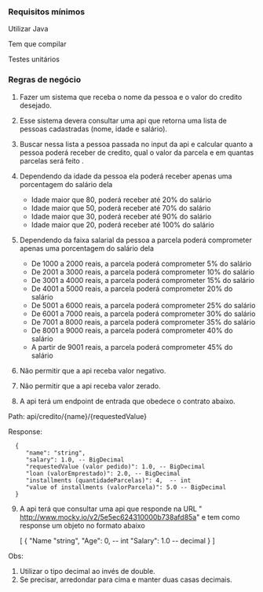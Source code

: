 ### Requisitos mínimos

Utilizar Java

Tem que compilar

Testes unitários

### Regras de negócio

1. Fazer um sistema que receba o nome da pessoa e o valor do credito desejado.

2. Esse sistema devera consultar uma api que retorna uma lista de pessoas cadastradas (nome, idade e salário).

3. Buscar nessa lista a pessoa passada no input da api e calcular quanto a pessoa poderá receber de credito, qual o valor da parcela e em quantas parcelas será feito .

4. Dependendo da idade da pessoa ela poderá receber apenas uma porcentagem do salário dela
   - Idade maior que 80, poderá receber até 20% do salário
   - Idade maior que 50, poderá receber até 70% do salário
   - Idade maior que 30, poderá receber até 90% do salário
   - Idade maior que 20, poderá receber até 100% do salário

5. Dependendo da faixa salarial da pessoa a parcela poderá comprometer apenas uma porcentagem do salário dela
   - De 1000 a 2000 reais, a parcela poderá comprometer 5% do salário
   - De 2001 a 3000 reais, a parcela poderá comprometer 10% do salário
   - De 3001 a 4000 reais, a parcela poderá comprometer 15% do salário
   - De 4001 a 5000 reais, a parcela poderá comprometer 20% do salário
   - De 5001 a 6000 reais, a parcela poderá comprometer 25% do salário
   - De 6001 a 7000 reais, a parcela poderá comprometer 30% do salário
   - De 7001 a 8000 reais, a parcela poderá comprometer 35% do salário
   - De 8001 a 9000 reais, a parcela poderá comprometer 40% do salário
   - A partir de 9001 reais, a parcela poderá comprometer 45% do salário
   

6. Não permitir que a api receba valor negativo.

7. Não permitir que a api receba valor zerado.

8. A api terá um endpoint de entrada que obedece o contrato abaixo.

Path: api/credito/{name}/{requestedValue}

Response:

      {
         "name": "string",
         "salary": 1.0, -- BigDecimal
         "requestedValue (valor pedido)": 1.0, -- BigDecimal
         "loan (valorEmprestado)": 2.0, -- BigDecimal
         "installments (quantidadeParcelas)": 4,  -- int
         "value of installments (valorParcela)": 5.0 -- BigDecimal
      }


9. A api terá que consultar uma api que responde na URL " http://www.mocky.io/v2/5e5ec624310000b738afd85a" e tem como response um objeto no formato abaixo


      [
         {
            "Name "string",
            "Age": 0, -- int
            "Salary": 1.0 -- decimal
         }
      ]


Obs:
1. Utilizar o tipo decimal ao invés de double.
2. Se precisar, arredondar para cima e manter duas casas decimais.